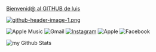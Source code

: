 
[Bienvenid@ al GITHUB de luis](123.png)

[![github-header-image-1.png](https://i.postimg.cc/rsPKnscn/github-header-image-1.png)](https://postimg.cc/wRDq361L)

![Apple Music](https://img.shields.io/badge/Apple_Music-9933CC?style=for-the-badge&logo=apple-music&logoColor=white)
![Gmail](https://img.shields.io/badge/Gmail-D14836?style=for-the-badge&logo=gmail&logoColor=white)
[![Instagram](https://img.shields.io/badge/Instagram-%23E4405F.svg?style=for-the-badge&logo=Instagram&logoColor=white)](https://www.instagram.com/_luda.66)
![Apple](https://img.shields.io/badge/Apple-%23000000.svg?style=for-the-badge&logo=apple&logoColor=white)
![Facebook](https://img.shields.io/badge/Facebook-%231877F2.svg?style=for-the-badge&logo=Facebook&logoColor=white)

<img align="center" src="https://github-readme-stats.vercel.app/api?username=condorcoders&include_all_commits=true&count_private=true&show_icons=true&line_height=20&title_color=2B5BBD&icon_color=1124BB&text_color=A1A1A1&bg_color=0,000000,130F40" alt="my Github Stats"/>

